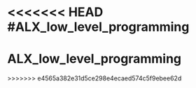<<<<<<< HEAD
#ALX_low_level_programming
=======
<h1>ALX_low_level_programming</h1>
>>>>>>> e4565a382e31d5ce298e4ecaed574c5f9ebee62d
